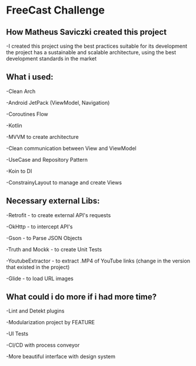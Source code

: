 # FreeCast Challenge

## How Matheus Saviczki created this project

-I created this project using the best practices suitable for its development
the project has a sustainable and scalable architecture, using the best development standards in the market

## What i used:

-Clean Arch

-Android JetPack (ViewModel, Navigation)

-Coroutines Flow

-Kotlin

-MVVM to create architecture

-Clean communication between View and ViewModel

-UseCase and Repository Pattern

-Koin to DI

-ConstrainyLayout to manage and create Views

## Necessary external Libs:

-Retrofit - to create external API's requests

-OkHttp - to intercept API's

-Gson - to Parse JSON Objects

-Truth and Mockk - to create Unit Tests

-YoutubeExtractor - to extract .MP4 of YouTube links (change in the version that existed in the project)

-Glide - to load URL images

## What could i do more if i had more time?

-Lint and Detekt plugins

-Modularization project by FEATURE

-UI Tests

-CI/CD with process conveyor

-More beautiful interface with design system
